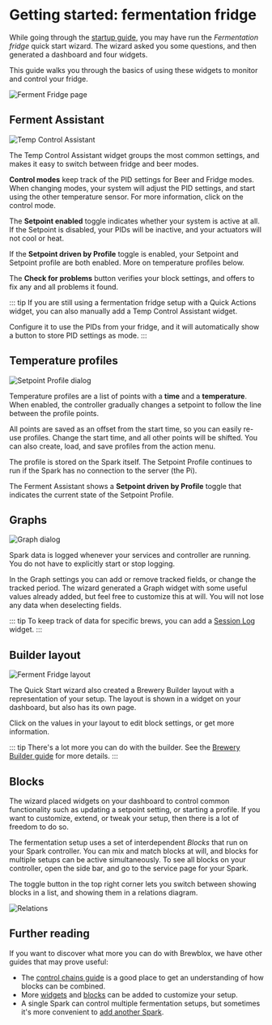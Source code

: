 # Getting started: fermentation fridge

While going through the [startup guide](./startup.md), you may have run the *Fermentation fridge* quick start wizard.
The wizard asked you some questions, and then generated a dashboard and four widgets.

This guide walks you through the basics of using these widgets to monitor and control your fridge.

![Ferment Fridge page](../images/fermentation-fridge-dashboard.png)

## Ferment Assistant

![Temp Control Assistant](../images/ferment-assistant.png)

The Temp Control Assistant widget groups the most common settings, and makes it easy to switch between fridge and beer modes.

**Control modes** keep track of the PID settings for Beer and Fridge modes.
When changing modes, your system will adjust the PID settings, and start using the other temperature sensor.
For more information, click on the control mode.

The **Setpoint enabled** toggle indicates whether your system is active at all.
If the Setpoint is disabled, your PIDs will be inactive, and your actuators will not cool or heat.

If the **Setpoint driven by Profile** toggle is enabled, your Setpoint and Setpoint profile are both enabled.
More on temperature profiles below.

The **Check for problems** button verifies your block settings, and offers to fix any and all problems it found.

::: tip
If you are still using a fermentation fridge setup with a Quick Actions widget, you can also manually add a Temp Control Assistant widget.

Configure it to use the PIDs from your fridge, and it will automatically show a button to store PID settings as mode.
:::

## Temperature profiles

![Setpoint Profile dialog](../images/ferment-setpoint-profile.png)

Temperature profiles are a list of points with a **time** and a **temperature**.
When enabled, the controller gradually changes a setpoint to follow the line between the profile points.

All points are saved as an offset from the start time, so you can easily re-use profiles.
Change the start time, and all other points will be shifted.
You can also create, load, and save profiles from the action menu.

The profile is stored on the Spark itself. The Setpoint Profile continues to run if the Spark has no connection to the server (the Pi).

The Ferment Assistant shows a **Setpoint driven by Profile** toggle that indicates the current state of the Setpoint Profile.

## Graphs

![Graph dialog](../images/ferment-graph.png)

Spark data is logged whenever your services and controller are running.
You do not have to explicitly start or stop logging.

In the Graph settings you can add or remove tracked fields, or change the tracked period.
The wizard generated a Graph widget with some useful values already added,
but feel free to customize this at will.
You will not lose any data when deselecting fields.

::: tip
To keep track of data for specific brews, you can add a [Session Log](./all_widgets.html#session-log) widget.
:::

## Builder layout

![Ferment Fridge layout](../images/fermentation-fridge-layout.png)

The Quick Start wizard also created a Brewery Builder layout with a representation of your setup.
The layout is shown in a widget on your dashboard, but also has its own page.

Click on the values in your layout to edit block settings, or get more information.

::: tip
There's a lot more you can do with the builder.
See the [Brewery Builder guide](./builder_guide) for more details.
:::

## Blocks

The wizard placed widgets on your dashboard to control common functionality such as updating a setpoint setting, or starting a profile.
If you want to customize, extend, or tweak your setup, then there is a lot of freedom to do so.

The fermentation setup uses a set of interdependent *Blocks* that run on your Spark controller.
You can mix and match blocks at will, and blocks for multiple setups can be active simultaneously.
To see all blocks on your controller, open the side bar, and go to the service page for your Spark.

The toggle button in the top right corner lets you switch between showing blocks in a list, and showing them in a relations diagram.

![Relations](../images/ferment-relations.png)

## Further reading

If you want to discover what more you can do with Brewblox, we have other guides that may prove useful:

- The [control chains guide](./control_chains) is a good place to get an understanding of how blocks can be combined.
- More [widgets](./all_widgets) and [blocks](./all_blocks) can be added to customize your setup.
- A single Spark can control multiple fermentation setups, but sometimes it's more convenient to [add another Spark](./services/spark).
